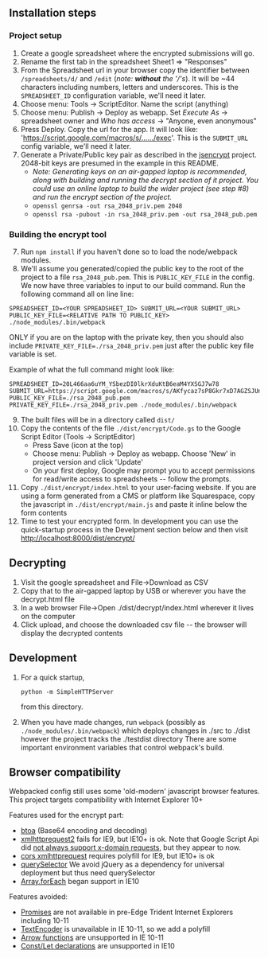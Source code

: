 ## Installation steps

### Project setup

1. Create a google spreadsheet where the encrypted submissions will go.
2. Rename the first tab in the spreadsheet Sheet1 => "Responses"
3. From the Spreadsheet url in your browser copy the identifier between `/spreadsheets/d/` and `/edit` (*note: **without** the '/'s*). It will be ~44 characters including numbers, letters and underscores.  This is the `SPREADSHEET_ID` configuration variable, we'll need it later.
3. Choose menu: Tools -> ScriptEditor.  Name the script (anything)
4. Choose menu: Publish -> Deploy as webapp.  Set *Execute As* -> spreadsheet owner and *Who has access* -> "Anyone, even anonymous"
5. Press Deploy.  Copy the url for the app.  It will look like: 'https://script.google.com/macros/s/....../exec'. This is the `SUBMIT_URL` config variable, we'll need it later.
6. Generate a Private/Public key pair as described in the [jsencrypt](https://github.com/travist/jsencrypt#how-to-use-this-library) project.  2048-bit keys are presumed in the example in this README.
   * _Note: Generating keys on an air-gapped laptop is recommended, along with building and running the decrypt section of it project.  You could use an online laptop to build the wider project (see step #8) and run the encrypt section of the project._
   * `openssl genrsa -out rsa_2048_priv.pem 2048`
   * `openssl rsa -pubout -in rsa_2048_priv.pem -out rsa_2048_pub.pem`

### Building the encrypt tool

7. Run `npm install` if you haven't done so to load the node/webpack modules.
8. We'll assume you generated/copied the public key to the root of the project to a file `rsa_2048_pub.pem`. This is `PUBLIC_KEY_FILE` in the config.  We now have three variables to input to our build command.  Run the following command all on line line:
```
SPREADSHEET_ID=<YOUR SPREADSHEET_ID> SUBMIT_URL=<YOUR SUBMIT_URL> PUBLIC_KEY_FILE=<RELATIVE PATH TO PUBLIC_KEY> ./node_modules/.bin/webpack
```

ONLY if you are on the laptop with the private key, then you should also include `PRIVATE_KEY_FILE=./rsa_2048_priv.pem` just after the public key file variable is set.

Example of what the full command might look like:
```
SPREADSHEET_ID=20L466aa6uYM_YSbezDI0lkrXduKtB6eaM4YXSGJ7w78  SUBMIT_URL=https://script.google.com/macros/s/AKfycaz7sP8Gkr7xD7AGZSJUnOtrVi2vwxbgUFl05RAX4WqFUhH9dVI/exec PUBLIC_KEY_FILE=./rsa_2048_pub.pem PRIVATE_KEY_FILE=./rsa_2048_priv.pem ./node_modules/.bin/webpack
```
9. The built files will be in a directory called `dist/`
10. Copy the contents of the file `./dist/encrypt/Code.gs` to the Google Script Editor (Tools -> ScriptEditor)
    * Press Save (icon at the top)
    * Choose menu: Publish -> Deploy as webapp.  Choose 'New' in project version and click 'Update'
    * On your first deploy, Google may prompt you to accept permissions for read/write access to spreadsheets -- follow the prompts.
11. Copy `./dist/encrypt/index.html` to your user-facing website.  If you are using a form generated from a CMS or platform like Squarespace, copy the javascript in `./dist/encrypt/main.js` and paste it inline below the form contents
12. Time to test your encrypted form.  In development you can use the quick-startup process in the Develpment section below and then visit [http://localhost:8000/dist/encrypt/](http://localhost:8000/dist/encrypt/)


## Decrypting

1. Visit the google spreadsheet and File->Download as CSV
2. Copy that to the air-gapped laptop by USB or wherever you have the decrypt.html file
3. In a web browser File->Open ./dist/decrypt/index.html wherever it lives on the computer
4. Click upload, and choose the downloaded csv file -- the browser will display the decrypted contents


## Development
1. For a quick startup,
    ````
    python -m SimpleHTTPServer
    ````
    from this directory.

2. When you have made changes, run `webpack` (possibly as `./node_modules/.bin/webpack`)
   which deploys changes in ./src to ./dist however the project tracks the ./testdist directory
   There are some important environment variables that control webpack's build.

## Browser compatibility

Webpacked config still uses some 'old-modern' javascript browser features.
This project targets compatibility with Internet Explorer 10+

Features used for the encrypt part:

* [btoa](https://caniuse.com/#feat=atob-btoa) (Base64 encoding and decoding)
* [xmlhttprequest2](https://caniuse.com/#feat=xhr2) fails for IE9, but IE10+ is ok. Note that Google Script Api did [not always support x-domain requests](https://ctrlq.org/code/20197-jquery-ajax-call-google-script), but they appear to now.
* [cors xmlhttprequest](https://caniuse.com/#feat=cors) requires polyfill for IE9, but IE10+ is ok
* [querySelector](https://caniuse.com/#feat=queryselector) We avoid jQuery as a dependency for universal deployment but thus need querySelector
* [Array.forEach](https://caniuse.com/#feat=es5) began support in IE10

Features avoided:
* [Promises](https://caniuse.com/#feat=promises) are not available in pre-Edge Trident Internet Explorers including 10-11
* [TextEncoder](https://caniuse.com/#feat=textencoder) is unavailable in IE 10-11, so we add a polyfill
* [Arrow functions](https://caniuse.com/#feat=arrow-functions) are unsupported in IE 10-11
* [Const/Let declarations](https://caniuse.com/#feat=const) are unsupported in IE10